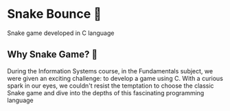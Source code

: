 # Snake Bounce 🐍
Snake game developed in C language

## Why Snake Game? 🤔 
During the Information Systems course, in the Fundamentals subject, we were given an exciting challenge: to develop a game using C. With a curious spark in our eyes, we couldn't resist the temptation to choose the classic Snake game and dive into the depths of this fascinating programming language
